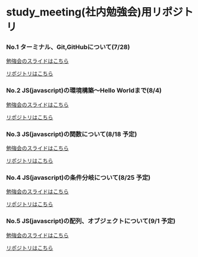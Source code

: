 # study_meeting(社内勉強会)用リポジトリ

### No.1 ターミナル、Git,GitHubについて(7/28)

[勉強会のスライドはこちら](https://docs.google.com/presentation/d/14YtxgEnmIwaAHE4lTqlvMDvOyD32YQOFqBA1uppTkn4/edit?usp=sharing)

[リポジトリはこちら](https://github.com/WebEngineer-Maedagumi/study_meeting/blob/main/study/GIT_STUDY.md)

### No.2 JS(javascript)の環境構築〜Hello Worldまで(8/4)

[勉強会のスライドはこちら](https://docs.google.com/presentation/d/18JJy-Jkc0IqQi3SuAbnJx62MRU2wffrVehbYKtAEu8I/edit?usp=sharing)

[リポジトリはこちら](https://github.com/WebEngineer-Maedagumi/study_meeting/blob/main/study/JS_STUDY.md)

### No.3 JS(javascript)の関数について(8/18 予定)

[勉強会のスライドはこちら](https://docs.google.com/presentation/d/14IAZqw8LDp0_rOrI3x7GIePKTL2i66hQi3I-kbUy2VY/edit?usp=sharing)

[リポジトリはこちら](https://docs.google.com/presentation/d/14IAZqw8LDp0_rOrI3x7GIePKTL2i66hQi3I-kbUy2VY/edit?usp=sharing)

### No.4 JS(javascript)の条件分岐について(8/25 予定)

[勉強会のスライドはこちら]()

[リポジトリはこちら]()

### No.5 JS(javascript)の配列、オブジェクトについて(9/1 予定)

[勉強会のスライドはこちら]()

[リポジトリはこちら]()

